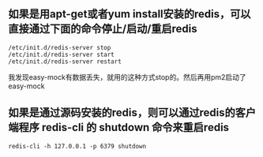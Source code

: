 
## 如果是用apt-get或者yum install安装的redis，可以直接通过下面的命令停止/启动/重启redis
```
/etc/init.d/redis-server stop
/etc/init.d/redis-server start
/etc/init.d/redis-server restart
```
我发现easy-mock有数据丢失，就用的这种方式stop的。然后再用pm2启动了easy-mock


## 如果是通过源码安装的redis，则可以通过redis的客户端程序 redis-cli 的 shutdown 命令来重启redis
```
redis-cli -h 127.0.0.1 -p 6379 shutdown
```

